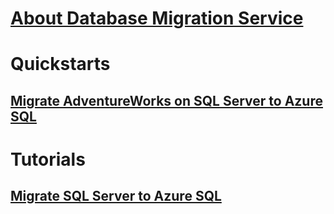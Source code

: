 # [About Database Migration Service](dms-overview.md)

# Quickstarts
## [Migrate AdventureWorks on SQL Server to Azure SQL](quickstart-sql-server-to-azure-sql.md)

# Tutorials
## [Migrate SQL Server to Azure SQL](tutorial-sql-server-to-azure-sql.md)
